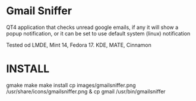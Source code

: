 Gmail Sniffer
============

QT4 application that checks unread google emails, if any it will show a popup notification, or it can be set to use default system (linux) notification

Tested od LMDE, Mint 14, Fedora 17. KDE, MATE, Cinnamon

INSTALL
============

gmake
make
make install
cp images/gmailsniffer.png /usr/share/icons/gmailsniffer.png & cp gmail /usr/bin/gmailsniffer 
